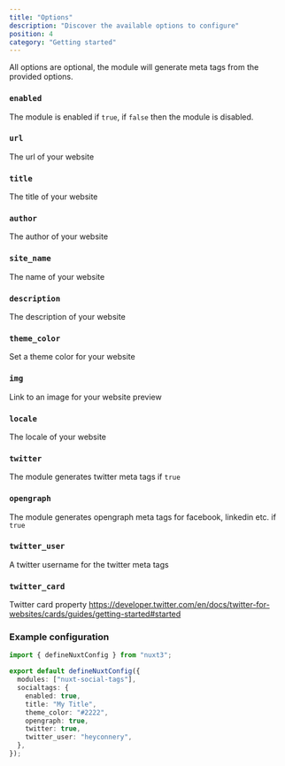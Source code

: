 ```yaml
---
title: "Options"
description: "Discover the available options to configure"
position: 4
category: "Getting started"
---
```


All options are optional, the module will generate meta tags from the provided options.

### `enabled`

The module is enabled if `true`, if `false` then the module is disabled.

### `url`

The url of your website

### `title`

The title of your website

### `author`

The author of your website

### `site_name`

The name of your website

### `description`

The description of your website

### `theme_color`

Set a theme color for your website

### `img`

Link to an image for your website preview

### `locale`

The locale of your website

### `twitter`

The module generates twitter meta tags if `true`

### `opengraph`

The module generates opengraph meta tags for facebook, linkedin etc. if `true`

### `twitter_user`

A twitter username for the twitter meta tags

### `twitter_card`

Twitter card property
https://developer.twitter.com/en/docs/twitter-for-websites/cards/guides/getting-started#started

### Example configuration

```ts
import { defineNuxtConfig } from "nuxt3";

export default defineNuxtConfig({
  modules: ["nuxt-social-tags"],
  socialtags: {
    enabled: true,
    title: "My Title",
    theme_color: "#2222",
    opengraph: true,
    twitter: true,
    twitter_user: "heyconnery",
  },
});
```
